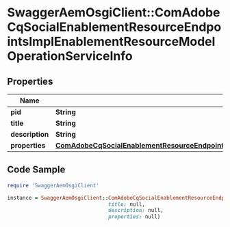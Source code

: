 # SwaggerAemOsgiClient::ComAdobeCqSocialEnablementResourceEndpointsImplEnablementResourceModelOperationServiceInfo

## Properties

Name | Type | Description | Notes
------------ | ------------- | ------------- | -------------
**pid** | **String** |  | [optional] 
**title** | **String** |  | [optional] 
**description** | **String** |  | [optional] 
**properties** | [**ComAdobeCqSocialEnablementResourceEndpointsImplEnablementResourceModelOperationServiceProperties**](ComAdobeCqSocialEnablementResourceEndpointsImplEnablementResourceModelOperationServiceProperties.md) |  | [optional] 

## Code Sample

```ruby
require 'SwaggerAemOsgiClient'

instance = SwaggerAemOsgiClient::ComAdobeCqSocialEnablementResourceEndpointsImplEnablementResourceModelOperationServiceInfo.new(pid: null,
                                 title: null,
                                 description: null,
                                 properties: null)
```


